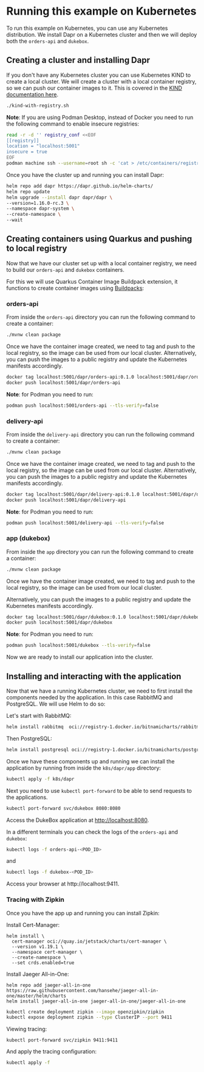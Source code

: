 # Running this example on Kubernetes

To run this example on Kubernetes, you can use any Kubernetes distribution.
We install Dapr on a Kubernetes cluster and then we will deploy both the `orders-api` and `dukebox`.

## Creating a cluster and installing Dapr

If you don't have any Kubernetes cluster you can use Kubernetes KIND to create a local cluster. We will create a cluster with a local container registry, so we can push our container images to it. This is covered in the [KIND documentation here](https://kind.sigs.k8s.io/docs/user/local-registry/).

```bash
./kind-with-registry.sh
```

**Note**: If you are using Podman Desktop, instead of Docker you need to run the following command to enable insecure registries:

```bash
read -r -d '' registry_conf <<EOF
[[registry]]
location = "localhost:5001"
insecure = true
EOF
podman machine ssh --username=root sh -c 'cat > /etc/containers/registries.conf.d/local.conf' <<<$registry_conf
```

Once you have the cluster up and running you can install Dapr:

```bash
helm repo add dapr https://dapr.github.io/helm-charts/
helm repo update
helm upgrade --install dapr dapr/dapr \
--version=1.16.0-rc.3 \
--namespace dapr-system \
--create-namespace \
--wait
```

## Creating containers using Quarkus and pushing to local registry

Now that we have our cluster set up with a local container registry, we need to build our `orders-api` and `dukebox` containers.

For this we will use Quarkus Container Image Buildpack extension, it functions to create container images using [Buildpacks](https://buildpacks.io):

### orders-api

From inside the `orders-api` directory you can run the following command to create a container:

```bash
./mvnw clean package
```

Once we have the container image created, we need to tag and push to the local registry, so the image can be used from our local cluster.
Alternatively, you can push the images to a public registry and update the Kubernetes manifests accordingly.

```bash
docker tag localhost:5001/dapr/orders-api:0.1.0 localhost:5001/dapr/orders-api
docker push localhost:5001/dapr/orders-api
```

**Note**: for Podman you need to run:

```bash
podman push localhost:5001/orders-api --tls-verify=false
```

### delivery-api

From inside the `delivery-api` directory you can run the following command to create a container:

```bash
./mvnw clean package
```

Once we have the container image created, we need to tag and push to the local registry, so the image can be used from our local cluster.
Alternatively, you can push the images to a public registry and update the Kubernetes manifests accordingly.

```bash
docker tag localhost:5001/dapr/delivery-api:0.1.0 localhost:5001/dapr/delivery-api
docker push localhost:5001/dapr/delivery-api
```

**Note**: for Podman you need to run:

```bash
podman push localhost:5001/delivery-api --tls-verify=false
```

### app (dukebox)

From inside the `app` directory you can run the following command to create a container:

```bash
./mvnw clean package
```

Once we have the container image created, we need to tag and push to the local registry, so the image can be used from our local cluster.

Alternatively, you can push the images to a public registry and update the Kubernetes manifests accordingly.

```bash
docker tag localhost:5001/dapr/dukebox:0.1.0 localhost:5001/dapr/dukebox
docker push localhost:5001/dapr/dukebox
```

**Note**: for Podman you need to run:

```bash
podman push localhost:5001/dukebox --tls-verify=false
```

Now we are ready to install our application into the cluster.

## Installing and interacting with the application

Now that we have a running Kubernetes cluster, we need to first install the components needed by the application.
In this case RabbitMQ and PostgreSQL. We will use Helm to do so:

Let's start with RabbitMQ:

```bash
helm install rabbitmq  oci://registry-1.docker.io/bitnamicharts/rabbitmq --set auth.username=guest --set auth.password=guest --set auth.erlangCookie=ABC --set image.repository=bitnamilegacy/rabbitmq --set global.security.allowInsecureImages=true
```

Then PostgreSQL:

```bash
helm install postgresql oci://registry-1.docker.io/bitnamicharts/postgresql --set global.postgresql.auth.database=dapr --set global.postgresql.auth.postgresPassword=password
```

Once we have these components up and running we can install the application by running from inside
the `k8s/dapr/app` directory:

```bash
kubectl apply -f k8s/dapr
```

Next you need to use `kubectl port-forward` to be able to send requests to the applications.

```bash
kubectl port-forward svc/dukebox 8080:8080
```

Access the DukeBox application at [http://localhost:8080](http://localhost:8080).

In a different terminals you can check the logs of the `orders-api` and `dukebox`:

```bash
kubectl logs -f orders-api-<POD_ID>
```

and

```bash
kubectl logs -f dukebox-<POD_ID>
```

Access your browser at http://localhost:9411.

### Tracing with Zipkin

Once you have the app up and running you can install Zipkin:

Install Cert-Manager:

```shell
helm install \
  cert-manager oci://quay.io/jetstack/charts/cert-manager \
  --version v1.19.1 \
  --namespace cert-manager \
  --create-namespace \
  --set crds.enabled=true
```

Install Jaeger All-in-One:

```shell
helm repo add jaeger-all-in-one https://raw.githubusercontent.com/hansehe/jaeger-all-in-one/master/helm/charts
helm install jaeger-all-in-one jaeger-all-in-one/jaeger-all-in-one
```


```bash
kubectl create deployment zipkin --image openzipkin/zipkin
kubectl expose deployment zipkin --type ClusterIP --port 9411
```

Viewing tracing:

```shell
kubectl port-forward svc/zipkin 9411:9411
```

And apply the tracing configuration:

```bash
kubectl apply -f 
```
